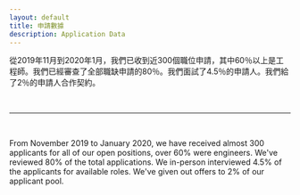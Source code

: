 ```yaml
---
layout: default
title: 申請數據
description: Application Data
---
```


從2019年11月到2020年1月，我們已收到近300個職位申請，其中60％以上是工程師。我們已經審查了全部職缺申請的80％。我們面試了4.5％的申請人。我們給了2％的申請人合作契約。

<br>

---

<br>

From November 2019 to January 2020, we have received almost 300 applicants for all of our open positions, over 60% were engineers. We've reviewed 80% of the total applications. We in-person interviewed 4.5% of the applicants for available roles. We've given out offers to 2% of our applicant pool. 